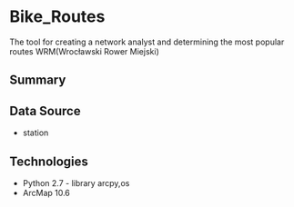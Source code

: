 # Bike_Routes
The tool for creating a network analyst and determining the most popular routes WRM(Wrocławski Rower Miejski)

## Summary

## Data Source
* station

## Technologies
* Python 2.7 - library arcpy,os
* ArcMap 10.6

